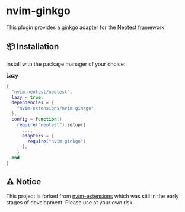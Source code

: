 # nvim-ginkgo

This plugin provides a [ginkgo](https://github.com/onsi/ginkgo) adapter for the [Neotest](https://github.com/nvim-neotest/neotest) framework.

## :package: Installation

Install with the package manager of your choice:

**Lazy**

```lua
{
  "nvim-neotest/neotest",
  lazy = true,
  dependencies = {
    "nvim-extensions/nvim-ginkgo",
  },
  config = function()
    require("neotest").setup({
      ...,
      adapters = {
        require("nvim-ginkgo")
      },
    }
  end
}
```

## :warning: Notice

This project is forked from [nvim-extensions](https://github.com/nvim-extensions/nvim-ginkgo) which was still in the early stages of development. Please use at your own risk.
